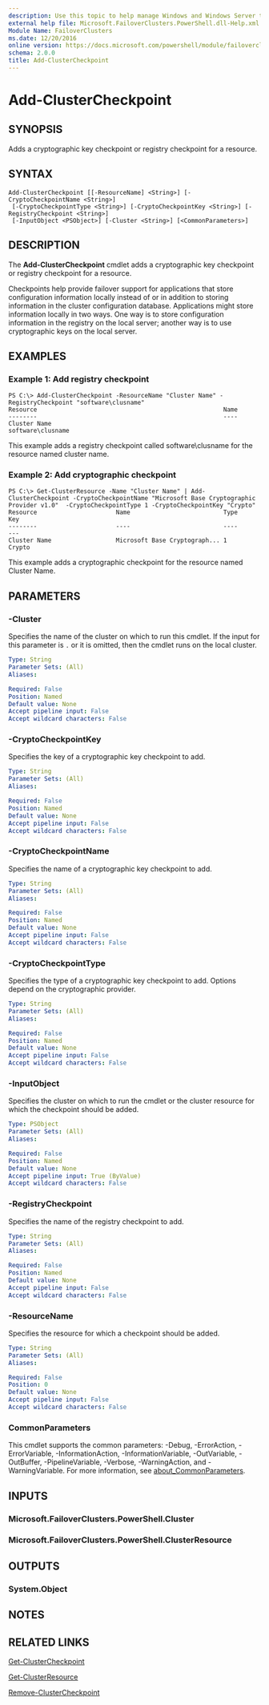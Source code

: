 ```yaml
---
description: Use this topic to help manage Windows and Windows Server technologies with Windows PowerShell.
external help file: Microsoft.FailoverClusters.PowerShell.dll-Help.xml
Module Name: FailoverClusters
ms.date: 12/20/2016
online version: https://docs.microsoft.com/powershell/module/failoverclusters/add-clustercheckpoint?view=windowsserver2019-ps&wt.mc_id=ps-gethelp
schema: 2.0.0
title: Add-ClusterCheckpoint
---
```


# Add-ClusterCheckpoint

## SYNOPSIS
Adds a cryptographic key checkpoint or registry checkpoint for a resource.

## SYNTAX

```
Add-ClusterCheckpoint [[-ResourceName] <String>] [-CryptoCheckpointName <String>]
 [-CryptoCheckpointType <String>] [-CryptoCheckpointKey <String>] [-RegistryCheckpoint <String>]
 [-InputObject <PSObject>] [-Cluster <String>] [<CommonParameters>]
```

## DESCRIPTION
The **Add-ClusterCheckpoint** cmdlet adds a cryptographic key checkpoint or registry checkpoint for a resource.

Checkpoints help provide failover support for applications that store configuration information locally instead of or in addition to storing information in the cluster configuration database.
Applications might store information locally in two ways.
One way is to store configuration information in the registry on the local server; another way is to use cryptographic keys on the local server.

## EXAMPLES

### Example 1: Add registry checkpoint
```
PS C:\> Add-ClusterCheckpoint -ResourceName "Cluster Name" -RegistryCheckpoint "software\clusname"
Resource                                                    Name 
--------                                                    ---- 
Cluster Name                                                software\clusname
```

This example adds a registry checkpoint called software\clusname for the resource named cluster name.

### Example 2: Add cryptographic checkpoint
```
PS C:\> Get-ClusterResource -Name "Cluster Name" | Add-ClusterCheckpoint -CryptoCheckpointName "Microsoft Base Cryptographic Provider v1.0"  -CryptoCheckpointType 1 -CryptoCheckpointKey "Crypto"
Resource                      Name                          Type                          Key 
--------                      ----                          ----                          --- 
Cluster Name                  Microsoft Base Cryptograph... 1                             Crypto
```

This example adds a cryptographic checkpoint for the resource named Cluster Name.

## PARAMETERS

### -Cluster
Specifies the name of the cluster on which to run this cmdlet.
If the input for this parameter is `.` or it is omitted, then the cmdlet runs on the local cluster.

```yaml
Type: String
Parameter Sets: (All)
Aliases: 

Required: False
Position: Named
Default value: None
Accept pipeline input: False
Accept wildcard characters: False
```

### -CryptoCheckpointKey
Specifies the key of a cryptographic key checkpoint to add.

```yaml
Type: String
Parameter Sets: (All)
Aliases: 

Required: False
Position: Named
Default value: None
Accept pipeline input: False
Accept wildcard characters: False
```

### -CryptoCheckpointName
Specifies the name of a cryptographic key checkpoint to add.

```yaml
Type: String
Parameter Sets: (All)
Aliases: 

Required: False
Position: Named
Default value: None
Accept pipeline input: False
Accept wildcard characters: False
```

### -CryptoCheckpointType
Specifies the type of a cryptographic key checkpoint to add.
Options depend on the cryptographic provider.

```yaml
Type: String
Parameter Sets: (All)
Aliases: 

Required: False
Position: Named
Default value: None
Accept pipeline input: False
Accept wildcard characters: False
```

### -InputObject
Specifies the cluster on which to run the cmdlet or the cluster resource for which the checkpoint should be added.

```yaml
Type: PSObject
Parameter Sets: (All)
Aliases: 

Required: False
Position: Named
Default value: None
Accept pipeline input: True (ByValue)
Accept wildcard characters: False
```

### -RegistryCheckpoint
Specifies the name of the registry checkpoint to add.

```yaml
Type: String
Parameter Sets: (All)
Aliases: 

Required: False
Position: Named
Default value: None
Accept pipeline input: False
Accept wildcard characters: False
```

### -ResourceName
Specifies the resource for which a checkpoint should be added.

```yaml
Type: String
Parameter Sets: (All)
Aliases: 

Required: False
Position: 0
Default value: None
Accept pipeline input: False
Accept wildcard characters: False
```

### CommonParameters
This cmdlet supports the common parameters: -Debug, -ErrorAction, -ErrorVariable, -InformationAction, -InformationVariable, -OutVariable, -OutBuffer, -PipelineVariable, -Verbose, -WarningAction, and -WarningVariable. For more information, see [about_CommonParameters](https://go.microsoft.com/fwlink/?LinkID=113216).

## INPUTS

### Microsoft.FailoverClusters.PowerShell.Cluster

### Microsoft.FailoverClusters.PowerShell.ClusterResource

## OUTPUTS

### System.Object

## NOTES

## RELATED LINKS

[Get-ClusterCheckpoint](./Get-ClusterCheckpoint.md)

[Get-ClusterResource](./Get-ClusterResource.md)

[Remove-ClusterCheckpoint](./Remove-ClusterCheckpoint.md)

